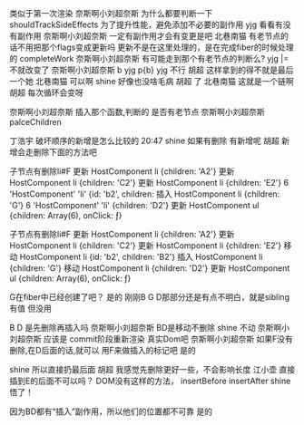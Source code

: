 
类似于第一次渲染 
奈斯啊小刘超奈斯
为什么都要判断一下shouldTrackSideEffects 
为了提升性能，避免添加不必要的副作用
yjg
看看有没有副作用 
奈斯啊小刘超奈斯
一定有副作用才会有变更是吧 
北巷南猫
有老节点的话不用把那个flags变成更新吗 
更新不是在这里处理的，是在完成fiber的时候处理的 completeWork
奈斯啊小刘超奈斯
有可能走到那个有老节点的判断么? 
yjg
|=不就改变了 
奈斯啊小刘超奈斯
b 
yjg
p{b} 
yjg
不行 
胡超
这样拿到的得不就是最后一个她 
北巷南猫
可以啊 
shine
好像也没啥毛病 
胡超
了 
北巷南猫
这就是一个链啊 
胡超
每次循环会变呀 



奈斯啊小刘超奈斯
插入那个函数,判断的 是否有老节点 
奈斯啊小刘超奈斯
palceChildren 



丁浩宇
破坏顺序的新增是怎么比较的 
20:47
shine
如果有删除 有新增呢 
胡超
新增会走删除下面的方法吧 



子节点有删除li#F
更新 HostComponent li {children: 'A2'}
更新 HostComponent li {children: 'C2'}
更新 HostComponent li {children: 'E2'}
6 'HostComponent' 'li' {id: 'b2', children: 
插入 HostComponent li {children: 'G'}
6 'HostComponent' 'li' {children: 'D2'}
更新 HostComponent ul {children: Array(6), onClick: ƒ}



子节点有删除li#F
更新 HostComponent li {children: 'A2'}
更新 HostComponent li {children: 'C2'}
更新 HostComponent li {children: 'E2'}
移动 HostComponent li {id: 'b2', children: 'B2'}
插入 HostComponent li {children: 'G'}
移动 HostComponent li {children: 'D2'}
更新 HostComponent ul {children: Array(6), onClick: ƒ}



G在fiber中已经创建了吧？ 
是的
刚刚B G D那部分还是有点不明白，就是sibling有值 但没用 



B D 是先删除再插入吗 
奈斯啊小刘超奈斯
BD是移动不删除 
shine
不动 
奈斯啊小刘超奈斯
应该是 commit阶段重新渲染 真实Dom吧 
奈斯啊小刘超奈斯
如果F没有删除,在D后面的话,就可以 用F来做插入的标记吧 
是的 

shine
所以直接扔最后面 
胡超
我感觉先删除更好一些，不会影响长度 
江小壶
直接插到E的后面不可以吗？ 
DOM没有这样的方法，
insertBefore
insertAfter
shine
悟了！ 

因为BD都有“插入”副作用，所以他们的位置都不可靠 是的

